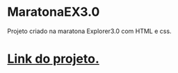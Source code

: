 # MaratonaEX3.0
Projeto criado na maratona Explorer3.0 com HTML e css. <br>
# <a href="https://andersonrs080.github.io/MaratonaEX3.0/">Link do projeto.</a>
